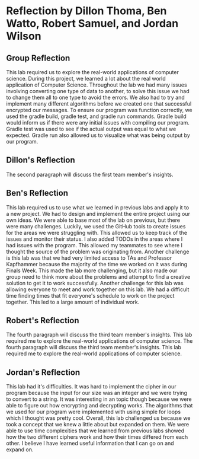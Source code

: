 # Reflection by Dillon Thoma, Ben Watto, Robert Samuel, and Jordan Wilson

## Group Reflection
This lab required us to explore the real-world applications of computer science.
During this project, we learned a lot about the real world application of Computer
Science. Throughout the lab we had many issues involving converting one type of
data to another, to solve this issue we had to change them all to one type to
avoid the errors. We also had to try and implement many different algorithms
before we created one that successful encrypted our messages. To ensure our
program was function correctly, we used the gradle build, gradle test, and gradle
run commands. Gradle build would inform us if there were any initial issues with
compiling our program. Gradle test was used to see if the actual output was equal
to what we expected. Gradle run also allowed us to visualize what was being output
by our program.

## Dillon's Reflection
The second paragraph will discuss the first team member's insights.

## Ben's Reflection
This lab required us to use what we learned in previous labs and apply it to a
new project. We had to design and implement the entire project using our own ideas.
We were able to base most of the lab on previous, but there were many challenges.
Luckily, we used the GitHub tools to create issues for the areas we were struggling
with. This allowed us to keep track of the issues and monitor their status. I also
added TODOs in the areas where I had issues with the program. This allowed my
teammates to see where I thought the source of the problem was originating from.
Another challenge is this lab was that we had very limited access to TAs and
Professor Kapfhammer because the majority of the time we worked on it was during
Finals Week. This made the lab more challenging, but it also made our group need
to think more about the problems and attempt to find a creative solution to get
it to work successfully. Another challenge for this lab was allowing everyone to
meet and work together on this lab. We had a difficult time finding times that
fit everyone's schedule to work on the project together. This led to a large amount
of individual work.

## Robert's Reflection
The fourth paragraph will discuss the third team member's insights. This lab
required me to explore the real-world applications of computer science. The fourth
paragraph will discuss the third team member's insights. This lab required me to
explore the real-world applications of computer science.

## Jordan's Reflection
This lab had it's difficulties. It was hard to implement the cipher in our
program because the input for our size was an integer and we were trying to
convert to a string. It was interesting in an topic though because we were able
to figure out how encrypting and decrypting works. The algorithms that we used
for our program were implemented with using simple for loops which I thought
was pretty cool. Overall, this lab challenged us because we took a concept that
we knew a little about but expanded on them. We were able to use time
complexities that we learned from previous labs showed how the two different
ciphers work and how their times differed from each other. I believe I have
learned useful information that I can go on and expand on.    
